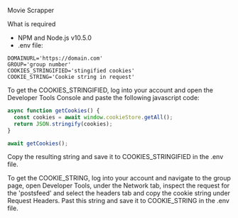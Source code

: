 Movie Scrapper

What is required

- NPM and Node.js v10.5.0
- .env file:

```
DOMAINURL='https://domain.com'
GROUP='group number'
COOKIES_STRINGIFIED='stingified cookies'
COOKIE_STRING='Cookie string in request'
```

To get the COOKIES_STRINGIFIED, log into your account and open the Developer Tools Console and paste the following javascript code:

```javascript
async function getCookies() {
  const cookies = await window.cookieStore.getAll();
  return JSON.stringify(cookies);
}

await getCookies();
```

Copy the resulting string and save it to COOKIES_STRINGIFIED in the .env file.

To get the COOKIE_STRING, log into your account and navigate to the group page, open Developer Tools, under the Network tab, inspect the request for the 'postsfeed' and select the headers tab and copy the cookie string under Request Headers. Past this string and save it to COOKIE_STRING in the .env file.
